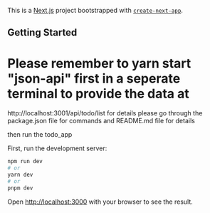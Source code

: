 This is a [Next.js](https://nextjs.org/) project bootstrapped with [`create-next-app`](https://github.com/vercel/next.js/tree/canary/packages/create-next-app).

## Getting Started

# Please remember to yarn start "json-api" first in a seperate terminal to provide the data at

http://localhost:3001/api/todo/list
for details please go through the package.json file for commands and README.md file for details

then run the todo_app

First, run the development server:

```bash
npm run dev
# or
yarn dev
# or
pnpm dev
```

Open [http://localhost:3000](http://localhost:3000) with your browser to see the result.
